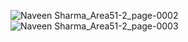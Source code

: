 ![Naveen Sharma_Area51-2_page-0002](https://github.com/ShubhamDevPro/Citizens_Grievance_Assistant/assets/102307692/bdfe2439-e11a-4a00-8e2e-e9765d0f8f80)
![Naveen Sharma_Area51-2_page-0003](https://github.com/ShubhamDevPro/Citizens_Grievance_Assistant/assets/102307692/e389c1b9-56e3-48a7-bd3a-c09c2df5f7d5)
